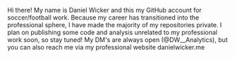  Hi there! My name is Daniel Wicker and this my GitHub account for soccer/football work.
 Because my career has transitioned into the professional sphere, I have made the majority of my repositories private.
 I plan on publishing some code and analysis unrelated to my professional work soon, so stay tuned!
 My DM's are always open (@DW__Analytics), but you can also reach me via my professional website danielwicker.me

<!---
mintcityanalytics/mintcityanalytics is a ✨ special ✨ repository because its `README.md` (this file) appears on your GitHub profile.
You can click the Preview link to take a look at your changes.
--->
